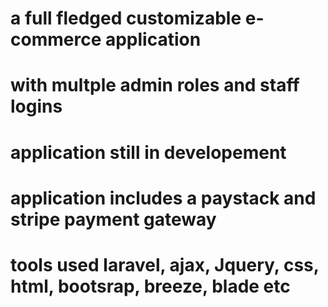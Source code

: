 # a full fledged customizable e-commerce application
# with multple admin roles and staff logins
# application still in developement 
# application includes a paystack and stripe payment gateway
# tools used laravel, ajax, Jquery, css, html, bootsrap, breeze, blade etc